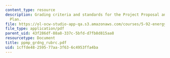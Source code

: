 ```yaml
---
content_type: resource
description: Grading criteria and standards for the Project Proposal and Management
  Plan.
file: https://ol-ocw-studio-app-qa.s3.amazonaws.com/courses/5-92-energy-environment-and-society-spring-2007/1cffde48259577aa3f636c4953ffa4ba_ppmp_grdng_rubrc.pdf
file_type: application/pdf
parent_uid: 43f286df-88a8-337c-5bfd-d7fb8d815aa8
resourcetype: Document
title: ppmp_grdng_rubrc.pdf
uid: 1cffde48-2595-77aa-3f63-6c4953ffa4ba
---
```

